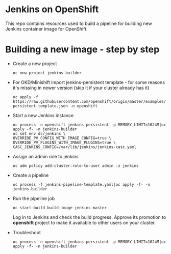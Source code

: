# Jenkins on OpenShift

This repo contains resources used to build a pipeline for building new Jenkins
container image for OpenShift.

# Building a new image - step by step

* Create a new project

  ```
  oc new-project jenkins-builder
  ```

* For OKD/Minishift import jenkins-persistent template - for some reasons it's
  missing in newer version (skip it if your cluster already has it)

  ```
  oc apply -f https://raw.githubusercontent.com/openshift/origin/master/examples/jenkins/jenkins-persistent-template.json -n openshift
  ```

* Start a new Jenkins instance

  ```
  oc process -n openshift jenkins-persistent -p MEMORY_LIMIT=1024M|oc apply -f- -n jenkins-builder
  oc set env dc/jenkins \
  OVERRIDE_PV_CONFIG_WITH_IMAGE_CONFIG=true \
  OVERRIDE_PV_PLUGINS_WITH_IMAGE_PLUGINS=true \
  CASC_JENKINS_CONFIG=/var/lib/jenkins/jenkins-casc.yaml
  ```

* Assign an admin role to jenkins

  ```
  oc adm policy add-cluster-role-to-user admin -z jenkins
  ```

*  Create a pipeline

   ```
   oc process -f jenkins-pipeline-template.yaml|oc apply -f- -n jenkins-builder
   ```

* Run the pipeline job

  ```
  oc start-build build-image-jenkins-master
  ```

  Log in to Jenkins and check the build progress. Approve its promotion to **openshift** project to make it available to other users on your cluster.


* Troubleshoot 

  ```
  oc process -n openshift jenkins-persistent -p MEMORY_LIMIT=1024M|oc apply -f- -n jenkins-builder
  ```